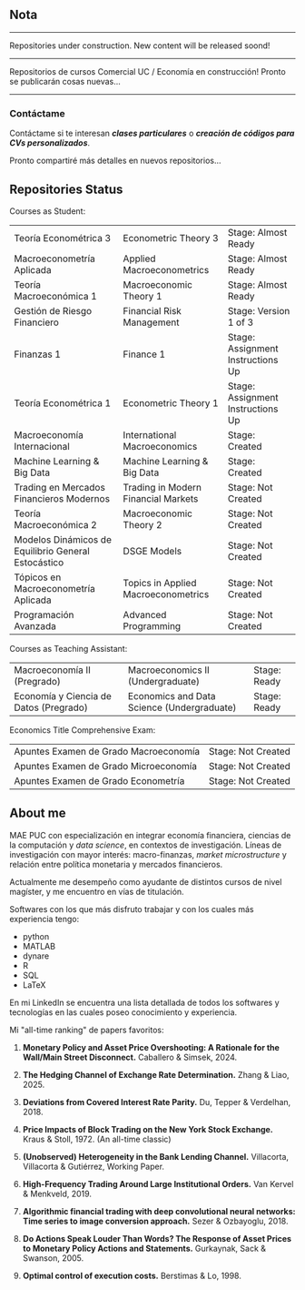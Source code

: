 ## Nota

_________

Repositories under construction. New content will be released soond!

_________

Repositorios de cursos Comercial UC / Economía en construcción! Pronto se publicarán cosas nuevas...

_________


### Contáctame


Contáctame si te interesan _**clases particulares**_ o _**creación de códigos para CVs personalizados**_.

Pronto compartiré más detalles en nuevos repositorios...



## Repositories Status

Courses as Student:


<table style="border-collapse: collapse; width: 100%; border: none;">
  <tr>
    <td>Teoría Econométrica 3</td>
    <td>Econometric Theory 3</td>
    <td>Stage: Almost Ready</td>
  </tr>
  <tr>
    <td>Macroeconometría Aplicada</td>
    <td>Applied Macroeconometrics</td>
    <td>Stage: Almost Ready</td>
  </tr>
  <tr>
    <td>Teoría Macroeconómica 1</td>
    <td>Macroeconomic Theory 1</td>
    <td>Stage: Almost Ready</td>
  </tr>
  <tr>
    <td>Gestión de Riesgo Financiero</td>
    <td>Financial Risk Management</td>
    <td>Stage: Version 1 of 3</td>
  </tr>
  <tr>
    <td>Finanzas 1</td>
    <td>Finance 1</td>
    <td>Stage: Assignment Instructions Up</td>
  </tr>
  <tr>
    <td>Teoría Econométrica 1</td>
    <td>Econometric Theory 1</td>
    <td>Stage: Assignment Instructions Up</td>
  </tr>
  <tr>
    <td>Macroeconomía Internacional</td>
    <td>International Macroeconomics</td>
    <td>Stage: Created</td>
  </tr>
  <tr>
    <td>Machine Learning & Big Data</td>
    <td>Machine Learning & Big Data</td>
    <td>Stage: Created</td>
  </tr>
  <tr>
    <td>Trading en Mercados Financieros Modernos</td>
    <td>Trading in Modern Financial Markets</td>
    <td>Stage: Not Created</td>
  </tr>
  <tr>
    <td>Teoría Macroeconómica 2</td>
    <td>Macroeconomic Theory 2</td>
    <td>Stage: Not Created</td>
  </tr>
  <tr>
    <td>Modelos Dinámicos de Equilibrio General Estocástico</td>
    <td>DSGE Models</td>
    <td>Stage: Not Created</td>
  </tr>
  <tr>
    <td>Tópicos en Macroeconometría Aplicada</td>
    <td>Topics in Applied Macroeconometrics</td>
    <td>Stage: Not Created</td>
  </tr>
  <tr>
    <td>Programación Avanzada</td>
    <td>Advanced Programming</td>
    <td>Stage: Not Created</td>
  </tr>
</table>


Courses as Teaching Assistant:


<table style="border-collapse: collapse; width: 100%; border: none;">
  <tr>
    <td>Macroeconomía II (Pregrado)</td>
    <td>Macroeconomics II (Undergraduate)</td>
    <td>Stage: Ready</td>
  </tr>
  <tr>
    <td>Economía y Ciencia de Datos (Pregrado)</td>
    <td>Economics and Data Science (Undergraduate)</td>
    <td>Stage: Ready</td>
  </tr>
</table>


Economics Title Comprehensive Exam:


<table style="border-collapse: collapse; width: 100%; border: none;">
  <tr>
    <td>Apuntes Examen de Grado Macroeconomía</td>
    <td>Stage: Not Created</td>
  </tr>
  <tr>
    <td>Apuntes Examen de Grado Microeconomía</td>
    <td>Stage: Not Created</td>
  </tr>
  <tr>
    <td>Apuntes Examen de Grado Econometría</td>
    <td>Stage: Not Created</td>
  </tr>
</table>


## About me

MAE PUC con especialización en integrar economía financiera, ciencias de la computación y _data science_, en contextos de investigación. Líneas de investigación con mayor interés: macro-finanzas, _market microstructure_ y relación entre política monetaria y mercados financieros.

Actualmente me desempeño como ayudante de distintos cursos de nivel magíster, y me encuentro en vías de titulación.

Softwares con los que más disfruto trabajar y con los cuales más experiencia tengo:

- python
- MATLAB
- dynare
- R
- SQL
- LaTeX

En mi LinkedIn se encuentra una lista detallada de todos los softwares y tecnologías en las cuales poseo conocimiento y experiencia.


Mi "all-time ranking" de papers favoritos:


1) **Monetary Policy and Asset Price Overshooting: A Rationale for the Wall/Main Street Disconnect.** Caballero & Simsek, 2024.

2) **The Hedging Channel of Exchange Rate Determination.** Zhang & Liao, 2025.

3) **Deviations from Covered Interest Rate Parity.** Du, Tepper & Verdelhan, 2018.

4) **Price Impacts of Block Trading on the New York Stock Exchange.** Kraus & Stoll, 1972. (An all-time classic)

5) **(Unobserved) Heterogeneity in the Bank Lending Channel.** Villacorta, Villacorta & Gutiérrez, Working Paper.

6) **High-Frequency Trading Around Large Institutional Orders.** Van Kervel & Menkveld, 2019.

7) **Algorithmic financial trading with deep convolutional neural networks: Time series to image conversion approach.** Sezer & Ozbayoglu, 2018.

8) **Do Actions Speak Louder Than Words? The Response of Asset Prices to Monetary Policy Actions and Statements.** Gurkaynak, Sack & Swanson, 2005.

9) **Optimal control of execution costs.** Berstimas & Lo, 1998.


